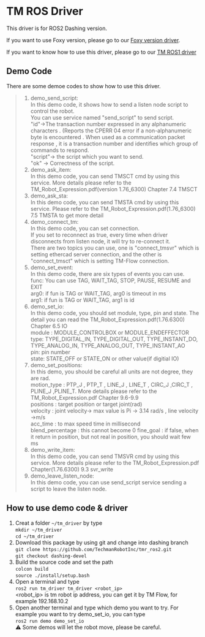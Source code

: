 # __TM ROS Driver__

This driver is for ROS2 Dashing version.

If you want to use Foxy version, please go to our [Foxy version driver](https://github.com/TechmanRobotInc/tmr_ros2).

If you want to know how to use this driver, please go to our [TM ROS1 driver](https://github.com/TechmanRobotInc/tmr_ros1)


## __Demo Code__
There are some demoe codes to show how to use this driver.

> 1. demo_send_script:<br/>
In this demo code, it shows how to send a listen node script to control the robot. <br/>
You can use service named "send_script" to send script.<br/>
"id"->The transaction number expressed in any alphanumeric characters . (Reports the CPERR 04 error if a non-alphanumeric byte is encountered .  When used as a communication packet response , it is a transaction number and identifies which group of commands to respond.<br/>
"script"-> the script which you want to send.<br/>
"ok" -> Correctness of the script.
> 2. demo_ask_item:<br/>
In this demo code, you can send TMSCT cmd by using this service. More details please refer to the TM_Robot_Expression.pdf(version 1.76_6300) Chapter 7.4 TMSCT<br/>
> 3. demo_ask_sta:<br/>
In this demo code, you can send TMSTA cmd by using this service. Please refer to the TM_Robot_Expression.pdf(1.76_6300) 7.5 TMSTA to get more detail<br/>
> 4. demo_connect_tm:<br/>
In this demo code, you can set connection. <br/>
If you set to reconnect as true, every time when driver disconnects from listen node, it will try to re-connect it.<br/>
There are two topics you can use, one is "connect_tmsvr" which is setting ethercad server connection, and the other is "connect_tmsct" which is setting TM-Flow connection.<br/>
> 5. demo_set_event:<br/>
In this demo code, there are six types of events you can use.<br/> 
func: You can use TAG, WAIT_TAG, STOP, PAUSE, RESUME and EXIT<br/>
arg0: if fun is TAG or WAIT_TAG, arg0 is timeout in ms<br/>
arg1: if fun is TAG or WAIT_TAG, arg1 is id<br/>
> 6. demo_set_io:<br/>
In this demo code, you should set module, type, pin and state. The detail you can read the TM_Robot_Expression.pdf(1.76.6300) Chapter 6.5 IO<br/>
module : MODULE_CONTROLBOX or MODULE_ENDEFFECTOR<br/>
type: TYPE_DIGITAL_IN, TYPE_DIGITAL_OUT, TYPE_INSTANT_DO, TYPE_ANALOG_IN, TYPE_ANALOG_OUT, TYPE_INSTANT_AO<br/>
pin: pin number<br/>
state: STATE_OFF or STATE_ON or other value(if digitial IO)<br/>
> 7. demo_set_positions:<br/>
In this demo, you should be careful all units are not degree, they are rad.<br/>
motion_type : PTP_J , PTP_T , LINE_J , LINE_T , CIRC_J ,CIRC_T , PLINE_J ,PLINE_T.  More details please refer to the TM_Robot_Expression.pdf Chapter 9.6-9.9<br/>
positions : target position or target joint(rad)<br/>
velocity : joint velocity-> max value is Pi -> 3.14 rad/s , line velocity ->m/s <br/>
acc_time : to max speed time in millisecond<br/>
blend_percentage : this cannot become 0
fine_goal : if false, when it return in position, but not real in position, you should wait few ms<br/>
> 8. demo_write_item: <br/>
In this demo code, you can send TMSVR cmd by using this service. More details please refer to the TM_Robot_Expression.pdf Chapter(1.76.6300) 9.3 svr_write
> 9. demo_leave_listen_node:<br/>
In this demo code, you can use send_script service sending a script to leave the listen node.
## How to use demo code & driver
1. Creat a folder ``~/tm_driver`` by type<br/>
``mkdir ~/tm_driver``<br/>
``cd ~/tm_driver``
2. Download this package by using git and change into dashing branch<br/>
``git clone https://github.com/TechmanRobotInc/tmr_ros2.git``<br/>
``git checkout dashing-devel``<br/>
3. Build the source code and set the path<br/>
``colcon build``<br/>
``source ./install/setup.bash``<br/>
4. Open a terminal and type<br/>
``ros2 run tm_driver tm_driver <robot_ip>``<br/>
<robot_ip> is tm robot ip address, you can get it by TM Flow, for example 192.168.10.2
5. Open another terminal and type which demo you want to try. 
For example you want to try demo_set_io, you can type<br/>
``ros2 run demo demo_set_io``<br/>
:warning: Some demos will let the robot move, please be careful.